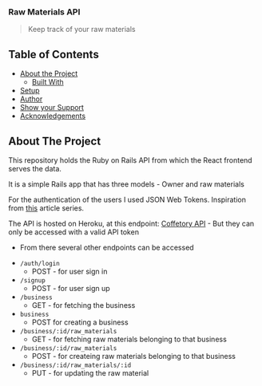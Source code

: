 ### Raw Materials API

> Keep track of your raw materials

## Table of Contents

* [About the Project](#about-the-project)
  * [Built With](#built-with)
* [Setup](#setup)
* [Author](#author)
* [Show your Support](#show-your-support)
* [Acknowledgements](#acknowledgements)

<!-- ABOUT THE PROJECT -->
## About The Project


This repository holds the Ruby on Rails API from which the React frontend serves the data.

It is a simple Rails app that has three models - Owner and raw materials

For the authentication of the users I used JSON Web Tokens.
Inspiration from [this](https://scotch.io/tutorials/build-a-restful-json-api-with-rails-5-part-one) article series.

The API is hosted on Heroku, at this endpoint: [Coffetory API](https://coffetory-api.herokuapp.com/business) - But they can only be accessed with a valid API token
  * From there several other endpoints can be accessed
  - `/auth/login`
    - POST - for user sign in
  - `/signup`
    - POST - for user sign up
  - `/business` 
    - GET - for fetching the business
  - `business`
    - POST for creating a business
  - `/business/:id/raw_materials` 
    - GET - for fetching raw materials belonging to that business
- `/business/:id/raw_materials` 
    - POST - for createing raw materials belonging to that business
- `/business/:id/raw_materials/:id`
    - PUT - for updating the raw material
